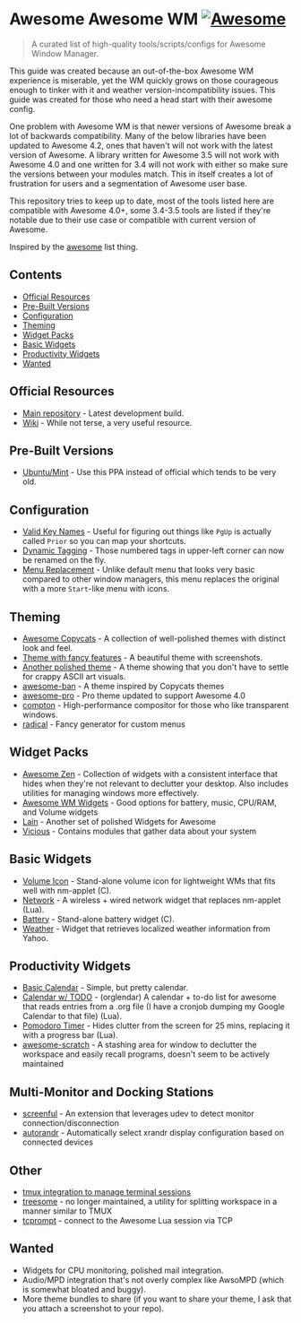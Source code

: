 # Awesome Awesome WM [![Awesome](https://cdn.rawgit.com/sindresorhus/awesome/d7305f38d29fed78fa85652e3a63e154dd8e8829/media/badge.svg)](https://github.com/sindresorhus/awesome)

> A curated list of high-quality tools/scripts/configs for Awesome Window Manager.

This guide was created because an out-of-the-box Awesome WM experience is miserable, yet the WM quickly grows on those courageous enough to tinker with it and weather version-incompatibility issues. This guide was created for those who need a head start with their awesome config.

One problem with Awesome WM is that newer versions of Awesome break a lot of backwards compatibility. Many of the below libraries have been updated to Awesome 4.2, ones that haven't will not work with the latest version of Awesome. A library written for Awesome 3.5 will not work with Awesome 4.0 and one written for 3.4 will not work with either so make sure the versions between your modules match. This in itself creates a lot of frustration for users and a segmentation of Awesome user base.

This repository tries to keep up to date, most of the tools listed here are compatible with Awesome 4.0+, some 3.4-3.5 tools are listed if they're notable due to their use case or compatible with current version of Awesome.

Inspired by the [awesome](https://github.com/sindresorhus/awesome) list thing.

## Contents
- [Official Resources](#official-resources)
- [Pre-Built Versions](#pre-built-versions)
- [Configuration](#configuration)
- [Theming](#theming)
- [Widget Packs](#widget-packs)
- [Basic Widgets](#basic-widgets)
- [Productivity Widgets](#productivity-widgets)
- [Wanted](#wanted)

## Official Resources
- [Main repository](https://github.com/awesomeWM/awesome) - Latest development build.
- [Wiki](http://awesome.naquadah.org/wiki/Main_Page) - While not terse, a very useful resource.

## Pre-Built Versions
- [Ubuntu/Mint](https://launchpad.net/~klaus-vormweg/+archive/ubuntu/awesome) - Use this PPA instead of official which tends to be very old.

## Configuration
- [Valid Key Names](http://wiki.linuxquestions.org/wiki/List_of_keysyms) - Useful for figuring out things like `PgUp` is actually called `Prior` so you can map your shortcuts.
- [Dynamic Tagging](https://github.com/pw4ever/awesome-wm-config) - Those numbered tags in upper-left corner can now be renamed on the fly.
- [Menu Replacement](https://github.com/lcpz/awesome-freedesktop) - Unlike default menu that looks very basic compared to other window managers, this menu replaces the original with a more `Start`-like menu with icons.

## Theming
- [Awesome Copycats](https://github.com/copycat-killer/awesome-copycats) - A collection of well-polished themes with distinct look and feel.
- [Theme with fancy features](https://github.com/actionless/awesome_config) - A beautiful theme with screenshots.
- [Another polished theme](https://github.com/worron/awesome-config) - A theme showing that you don't have to settle for crappy ASCII art visuals.
- [awesome-ban](https://github.com/4ban/awesome-ban) - A theme inspired by Copycats themes
- [awesome-pro](https://github.com/4ban/awesome-pro) - Pro theme updated to support Awesome 4.0
- [compton](https://github.com/chjj/compton) - High-performance compositor for those who like transparent windows.
- [radical](https://github.com/Elv13/radical) - Fancy generator for custom menus

## Widget Packs
- [Awesome Zen](https://github.com/atsepkov/awesome-zen) - Collection of widgets with a consistent interface that hides when they're not relevant to declutter your desktop. Also includes utilities for managing windows more effectively.
- [Awesome WM Widgets](https://github.com/streetturtle/awesome-wm-widgets) - Good options for battery, music, CPU/RAM, and Volume widgets
- [Lain](https://github.com/lcpz/lain) - Another set of polished Widgets for Awesome
- [Vicious](https://github.com/vicious-widgets/vicious) - Contains modules that gather data about your system

## Basic Widgets
- [Volume Icon](https://github.com/Maato/volumeicon) - Stand-alone volume icon for lightweight WMs that fits well with nm-applet (C).
- [Network](https://github.com/plotnikovanton/net_widgets) - A wireless + wired network widget that replaces nm-applet (Lua).
- [Battery](https://github.com/NuckChorris/assault/) - Stand-alone battery widget (C).
- [Weather](https://github.com/ralluri/yawn) - Widget that retrieves localized weather information from Yahoo.

## Productivity Widgets
- [Basic Calendar](https://github.com/cdump/awesome-calendar) - Simple, but pretty calendar.
- [Calendar w/ TODO](https://github.com/alexander-yakushev/Orglendar) - (orglendar) A calendar + to-do list for awesome that reads entries from a .org file (I have a cronjob dumping my Google Calendar to that file) (Lua).
- [Pomodoro Timer](https://github.com/optama/awmodoro) - Hides clutter from the screen for 25 mins, replacing it with a progress bar (Lua).
- [awesome-scratch](https://github.com/proteansec/awesome-scratch) - A stashing area for window to declutter the workspace and easily recall programs, doesn't seem to be actively maintained

## Multi-Monitor and Docking Stations
- [screenful](https://github.com/dluksza/screenful) - An extension that leverages udev to detect monitor connection/disconnection
- [autorandr](https://github.com/wertarbyte/autorandr) - Automatically select xrandr display configuration based on connected devices

## Other
- [tmux integration to manage terminal sessions](https://github.com/wheatdog/awesome-termgrp)
- [treesome](https://github.com/RobSis/treesome) - no longer maintained, a utility for splitting workspace in a manner similar to TMUX
- [tcprompt](https://gitlab.com/matsievskiysv/tcprompt) - connect to the Awesome Lua session via TCP

## Wanted
- Widgets for CPU monitoring, polished mail integration.
- Audio/MPD integration that's not overly complex like AwsoMPD (which is somewhat bloated and buggy).
- More theme bundles to share (if you want to share your theme, I ask that you attach a screenshot to your repo).
